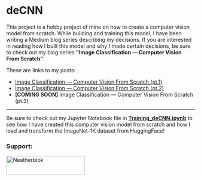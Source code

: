 # deCNN

This project is a hobby project of mine on how to create a computer vision model from scratch.
While building and training this model, I have been writing a Medium blog series describing my decisions. If you are interested in reading how I built this model and why I made certain decisions, be sure to check out my blog series <b>"Image Classification — Computer Vision From Scratch"</b>.

These are links to my posts:
<ul>
  <li> <a href="https://medium.com/@ricodedeijn/image-classification-computer-vision-from-scratch-pt-1-d02033edd70d">Image Classification — Computer Vision From Scratch (pt.1)</a> </li>
  <li> <a href="https://medium.com/@ricodedeijn/image-classification-computer-vision-from-scratch-pt-2-aaa503e6c294">Image Classification — Computer Vision From Scratch (pt.2)</a> </li>
  <li> <b>[COMING SOON]</b> Image Classification — Computer Vision From Scratch (pt.3)</li>
</ul>

------------------------------------

Be sure to check out my Jupyter Notebook file in <a href="https://github.com/Neatherblok/deCNN/blob/main/Training_deCNN.ipynb"><b>Training_deCNN.ipynb</b></a> to see how I have created this computer vision model from scratch and how I load and transform the ImageNet-1K dataset from HuggingFace!

<h3 align="left">Support:</h3>
<p><a href="https://www.buymeacoffee.com/Neatherblok"> <img align="left" src="https://cdn.buymeacoffee.com/buttons/v2/default-yellow.png" height="50" width="210" alt="Neatherblok" /></a></p><br><br>

